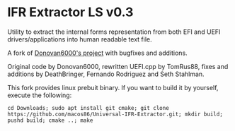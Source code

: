 IFR Extractor LS v0.3
=======================

Utility to extract the internal forms representation from both EFI and UEFI drivers/applications into human readable text file.

A fork of <a href="https://github.com/donovan6000/Universal-IFR-Extractor">Donovan6000's project</a> with bugfixes and additions.

Original code by Donovan6000, rewritten UEFI.cpp by TomRus88, fixes and additions by DeathBringer, Fernando Rodriguez and Seth Stahlman.

This fork provides linux prebuit binary. If you want to build it by yourself, execute the following:

`cd Downloads; sudo apt install git cmake; git clone https://github.com/macos86/Universal-IFR-Extractor.git; mkdir build; pushd build; cmake ..; make`
